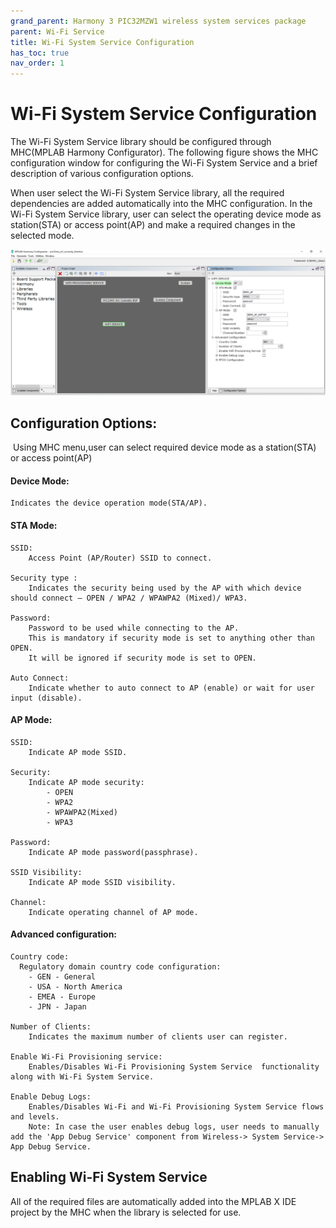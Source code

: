 ```yaml
---
grand_parent: Harmony 3 PIC32MZW1 wireless system services package
parent: Wi-Fi Service
title: Wi-Fi System Service Configuration
has_toc: true
nav_order: 1
---
```


# Wi-Fi System Service Configuration
The Wi-Fi System Service library should be configured through MHC(MPLAB Harmony Configurator). The following figure shows the MHC configuration window for configuring the Wi-Fi System Service and a brief description of various configuration options. 

When user select the Wi-Fi System Service library, all the required dependencies are added automatically into the MHC configuration. In the Wi-Fi System Service library, user can select the operating device mode as station(STA) or access point(AP) and make a required changes in the selected mode. 

![](./images/Wi-Fi_service_MHC.png)

## Configuration Options:

 Using MHC menu,user can select required device mode as a station(STA)
or access point(AP)

#### Device Mode:
    Indicates the device operation mode(STA/AP).

#### STA Mode:
    
    SSID: 
        Access Point (AP/Router) SSID to connect.
    
    Security type :
        Indicates the security being used by the AP with which device should connect – OPEN / WPA2 / WPAWPA2 (Mixed)/ WPA3.    
    
    Password:
        Password to be used while connecting to the AP. 
        This is mandatory if security mode is set to anything other than OPEN. 
        It will be ignored if security mode is set to OPEN.
    
    Auto Connect:
        Indicate whether to auto connect to AP (enable) or wait for user input (disable).

#### AP Mode:
    
    SSID:
        Indicate AP mode SSID.
    
    Security:
        Indicate AP mode security: 
            - OPEN
            - WPA2
            - WPAWPA2(Mixed)
            - WPA3
            
    Password:
        Indicate AP mode password(passphrase).
    
    SSID Visibility:
        Indicate AP mode SSID visibility.
    
    Channel:
        Indicate operating channel of AP mode.

#### Advanced configuration:
    
    Country code:
      Regulatory domain country code configuration:
        - GEN - General
        - USA - North America
        - EMEA - Europe
        - JPN - Japan

    Number of Clients:
        Indicates the maximum number of clients user can register.

    Enable Wi-Fi Provisioning service:
        Enables/Disables Wi-Fi Provisioning System Service  functionality along with Wi-Fi System Service.
    
    Enable Debug Logs:
        Enables/Disables Wi-Fi and Wi-Fi Provisioning System Service flows and levels.
        Note: In case the user enables debug logs, user needs to manually add the 'App Debug Service' component from Wireless-> System Service-> App Debug Service.
    
      
## Enabling Wi-Fi System Service

All of the required files are automatically added into the MPLAB X IDE
project by the MHC when the library is selected for use.
